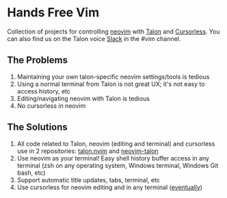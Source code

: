 # Hands Free Vim 

Collection of projects for controlling [neovim](https://neovim.io/) with [Talon](https://talonvoice.com/) and [Cursorless](https://github.com/cursorless-dev/cursorless). You can also find us on the Talon voice [Slack](https://talonvoice.com/chat) in the #vim channel.

## The Problems

1. Maintaining your own talon-specific neovim settings/tools is tedious
2. Using a normal terminal from Talon is not great UX; it's not easy to access history, etc
3. Editing/navigating neovim with Talon is tedious
4. No cursorless in neovim

## The Solutions

1. All code related to Talon, neovim (editing and terminal) and cursorless use in 2 repositories: [talon.nvim](https://github.com/hands-free-vim/talon.nvim) and [neovim-talon](https://github.com/hands-free-vim/neovim-talon)
3. Use neovim as your terminal! Easy shell history buffer access in any terminal (zsh on any operating system, Windows terminal, Windows Git bash, etc)
4. Support automatic title updates, tabs, terminal, etc
5. Use cursorless for neovim editing and in any terminal ([eventually](https://github.com/cursorless-dev/cursorless/pull/2256))
